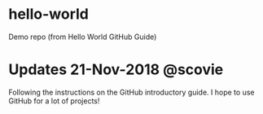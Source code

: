 # hello-world
Demo repo (from Hello World GitHub Guide)

# Updates 21-Nov-2018 @scovie
Following the instructions on the GitHub introductory guide.  I hope to use GitHub for a lot of projects!
###
